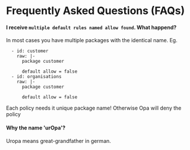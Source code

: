 # Frequently Asked Questions (FAQs)

#### I receive `multiple default rules named allow found`. What happend?

In most cases you have multiple packages with the identical name. Eg.

```
  - id: customer
    raw: |-
      package customer

      default allow = false
  - id: organisations
    raw: |-
      package customer

      default allow = false
```

Each policy needs it unique package name! Otherwise Opa will deny the policy

#### Why the name 'urOpa'?

Uropa means great-grandfather in german. 

